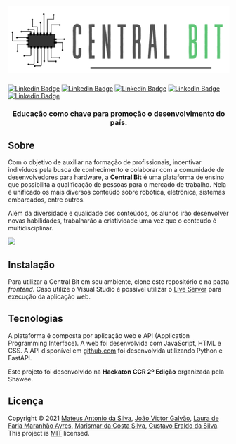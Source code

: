 <h1 align="center">
  <img src=".github/logo.png">
</h1>

[![Linkedin Badge](https://img.shields.io/badge/-Marismar%20Costa-0282d0?style=flat-square&logo=Linkedin&logoColor=white&link=https://www.linkedin.com/in/marismarcosta/)](https://www.linkedin.com/in/marismarcosta/) 
[![Linkedin Badge](https://img.shields.io/badge/-Gustavo%20Eraldo-0282d0?style=flat-square&logo=Linkedin&logoColor=white&link=https://www.linkedin.com/in/gustavoeraldo/)](https://www.linkedin.com/in/gustavoeraldo/)
[![Linkedin Badge](https://img.shields.io/badge/-Mateus%20Antonio-0282d0?style=flat-square&logo=Linkedin&logoColor=white&link=https://www.linkedin.com/in/mateus-antonio-robotica/)](https://www.linkedin.com/in/mateus-antonio-robotica/)
[![Linkedin Badge](https://img.shields.io/badge/-João%20Galvão-0282d0?style=flat-square&logo=Linkedin&logoColor=white&link=https://www.linkedin.com/in/jvictor-galvao/)](https://www.linkedin.com/in/jvictor-galvao/)
[![Linkedin Badge](https://img.shields.io/badge/-Laura%20Faria-0282d0?style=flat-square&logo=Linkedin&logoColor=white&link=https://www.linkedin.com/in/jvictor-galvao/)](https://www.linkedin.com/in/lauradefaria/)

<h3 align="center">
  Educação como chave para promoção o desenvolvimento do país.
</h3>

## Sobre

Com o objetivo de auxiliar na formação de profissionais, incentivar indivíduos pela busca de conhecimento e colaborar com a comunidade de desenvolvedores para hardware, a **Central Bit** é uma plataforma de ensino que possibilita a qualificação de pessoas para o mercado de trabalho. Nela é unificado os mais diversos conteúdo sobre robótica, eletrônica, sistemas embarcados, entre outros.

Além da diversidade e qualidade dos conteúdos, os alunos irão desenvolver novas habilidades, trabalharão a criatividade uma vez que o conteúdo é multidisciplinar.

<img src=".github/central-bit.gif">

## Instalação

Para utilizar a Central Bit em seu ambiente, clone este repositório e na pasta *frontend*. Caso utilize o Visual Studio é possível utilizar o [Live Server](https://marketplace.visualstudio.com/items?itemName=ritwickdey.LiveServer) para execução da aplicação web.

## Tecnologias

A plataforma é composta por aplicação web e API (Application Programming Interface). A web foi desenvolvida com JavaScript, HTML e CSS. A API disponível em [github.com](https://github.com/mateustoin/Health-Prevent-Technology-API) foi desenvolvida utilizando Python e FastAPI.

Este projeto foi desenvolvido na **Hackaton CCR 2º Edição** organizada pela Shawee. 

## Licença

Copyright © 2021 [Mateus Antonio da Silva](https://github.com/mateustoin), [João Victor Galvão](https://github.com/JVictorGalvao), [Laura de Faria Maranhão Ayres](https://github.com/lauradefaria), [Marismar da Costa Silva](https://github.com/marismarcosta), [Gustavo Eraldo da Silva](https://github.com/EraldoCi).<br />
This project is [MIT](https://github.com/EraldoCi/central-bit/blob/main/LICENSE) licensed.
